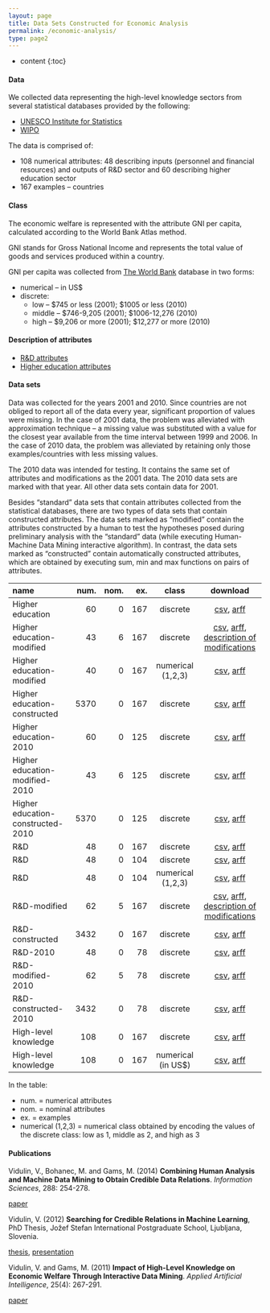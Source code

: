 ```yaml
---
layout: page
title: Data Sets Constructed for Economic Analysis
permalink: /economic-analysis/
type: page2
---
```


* content
{:toc}

#### Data
We collected data representing the high-level knowledge sectors from several statistical databases provided by the following:
- [UNESCO Institute for Statistics](http://www.uis.unesco.org/)
- [WIPO](http://www.wipo.int/)

The data is comprised of:
- 108 numerical attributes: 48 describing inputs (personnel and financial resources) and outputs of R&D sector and 60 describing higher education sector
- 167 examples – countries

#### Class
The economic welfare is represented with the attribute GNI per capita, calculated according to the World Bank Atlas method.

GNI stands for Gross National Income and represents the total value of goods and services produced within a country.

GNI per capita was collected from [The World Bank](http://www.worldbank.org/) database in two forms:
- numerical – in US$
- discrete:
  - low – $745 or less (2001); $1005 or less (2010)
  - middle – $746-9,205 (2001); $1006-12,276 (2010)
  - high – $9,206 or more (2001); $12,277 or more (2010)

#### Description of attributes
- [R&D attributes](/files/rd_attributes.pdf)
- [Higher education attributes](/files/higher-education-attributes.pdf)

#### Data sets
Data was collected for the years 2001 and 2010. Since countries are not obliged to report all of the data every year, significant proportion of values were missing. In the case of 2001 data, the problem was alleviated with approximation technique – a missing value was substituted with a value for the closest year available from the time interval between 1999 and 2006. In the case of 2010 data, the problem was alleviated by retaining only those examples/countries with less missing values.

The 2010 data was intended for testing. It contains the same set of attributes and modifications as the 2001 data. The 2010 data sets are marked with that year. All other data sets contain data for 2001.

Besides “standard” data sets that contain attributes collected from the statistical databases, there are two types of data sets that contain constructed attributes. The data sets marked as “modified” contain the attributes constructed by a human to test the hypotheses posed during preliminary analysis with the “standard” data (while executing Human-Machine Data Mining interactive algorithm). In contrast, the data sets marked as “constructed” contain automatically constructed attributes, which are obtained by executing sum, min and max functions on pairs of attributes.

| name                                | num.       | nom. | ex. | class              | download                                                                                                                                                                                                                                    |
:-------------------------------------|-----------:|-----:|----:|:------------------:|:-------------------------------------------------------------------------------------------------------------------------------------------------------------------------------------------------------------------------------------------:|
| Higher education                    | 60   | 0    | 167 | discrete           | [csv](/files/datasets/Higher-Education-60-167-Discrete.csv.zip), [arff](/files/datasets/Higher-Education-60-167-Discrete.arff.zip)                                                                                                          |
| Higher education-modified           | 43   | 6    | 167 | discrete           | [csv](/files/datasets/Higher-Education-49-167-Discrete.csv.zip), [arff](/files/datasets/Higher-Education-49-167-Discrete.arff.zip), [description of modifications](/files/higher-education-attributes-description-of-the-modifications.pdf) |
| Higher education-modified           | 40   | 0    | 167 | numerical (1,2,3)  | [csv](/files/datasets/Higher-Education-40-167-Numerical_123.csv.zip), [arff](/files/datasets/Higher-Education-40-167-Numerical_123.arff.zip)                                                                                                |
| Higher education-constructed        | 5370 | 0    | 167 | discrete           | [csv](/files/datasets/Higher-Education-5370-167-Discrete.csv.zip), [arff](/files/datasets/Higher-Education-5370-167-Discrete.arff.zip)                                                                                                      |
| Higher education-2010               | 60   | 0    | 125 | discrete           | [csv](/files/datasets/Higher-Education-60-125-Discrete-2010.csv.zip), [arff](/files/datasets/Higher-Education-60-125-Discrete-2010.arff.zip)                                                                                                |
| Higher education-modified-2010      | 43   | 6    | 125 | discrete           | [csv](/files/datasets/Higher-Education-49-125-Discrete-2010.csv.zip), [arff](/files/datasets/Higher-Education-49-125-Discrete-2010.arff.zip)                                                                                                |
| Higher education-constructed-2010   | 5370 | 0    | 125 | discrete           | [csv](/files/datasets/Higher-Education-5370-125-Discrete-2010.csv.zip), [arff](/files/datasets/Higher-Education-5370-125-Discrete-2010.arff.zip)                                                                                            |
| R&D                                 | 48   | 0    | 167 | discrete           | [csv](/files/datasets/R&D-48-167-Discrete.csv.zip), [arff](/files/datasets/R&D-48-167-Discrete.arff.zip)                                                                                                                                    |
| R&D                                 | 48   | 0    | 104 | discrete           | [csv](/files/datasets/R&D-48-104-Discrete.csv.zip), [arff](/files/datasets/R&D-48-104-Discrete.arff.zip)                                                                                                                                    |
| R&D                                 | 48   | 0    | 104 | numerical (1,2,3)  | [csv](/files/datasets/R&D-48-104-Numerical_123.csv.zip), [arff](/files/datasets/R&D-48-104-Numerical_123.arff.zip)                                                                                                                          |
| R&D-modified                        | 62   | 5    | 167 | discrete           | [csv](/files/datasets/R&D-67-167-Discrete.csv.zip), [arff](/files/datasets/R&D-67-167-Discrete.arff.zip), [description of modifications](/files/research_and_development-attributes-description_of_modifications.pdf)                       |
| R&D-constructed                     | 3432 | 0    | 167 | discrete           | [csv](/files/datasets/R&D-3432-167-Discrete.csv.zip), [arff](/files/datasets/R&D-3432-167-Discrete.arff.zip)                                                                                                                                |
| R&D-2010                            | 48   | 0    | 78  | discrete           | [csv](/files/datasets/R&D-48-78-Discrete-2010.csv.zip), [arff](/files/datasets/R&D-48-78-Discrete-2010.arff.zip)                                                                                                                            |
| R&D-modified-2010                   | 62   | 5    | 78  | discrete           | [csv](/files/datasets/R&D-67-78-Discrete-2010.csv.zip), [arff](/files/datasets/R&D-67-78-Discrete-2010.arff.zip)                                                                                                                            |
| R&D-constructed-2010                | 3432 | 0    | 78  | discrete           | [csv](/files/datasets/R&D-3432-78-Discrete-2010.csv.zip), [arff](/files/datasets/R&D-3432-78-Discrete-2010.arff.zip)                                                                                                                        |
| High-level knowledge                | 108  | 0    | 167 | discrete           | [csv](/files/datasets/Higher-level_Knowledge-Discrete.csv.zip), [arff](/files/datasets/Higher-level_Knowledge-Discrete.arff.zip)                                                                                                            |
| High-level knowledge                | 108  | 0    | 167 | numerical (in US$) | [csv](/files/datasets/Higher-level_Knowledge-Numerical.csv.zip), [arff](/files/datasets/Higher-level_Knowledge-Numerical.arff.zip)                                                                                                          |

In the table:
- num. = numerical attributes
- nom. = nominal attributes
- ex. = examples
- numerical (1,2,3) = numerical class obtained by encoding the values of the discrete class: low as 1, middle as 2, and high as 3

#### Publications
Vidulin, V., Bohanec, M. and Gams, M. (2014) **Combining Human Analysis and Machine Data Mining to Obtain Credible Data Relations**. *Information Sciences*, 288: 254-278.

[paper](https://www.researchgate.net/publication/265129376_Combining_human_analysis_and_machine_data_mining_to_obtain_credible_data_relations)

Vidulin, V. (2012) **Searching for Credible Relations in Machine Learning**, PhD Thesis, Jožef Stefan International Postgraduate School, Ljubljana, Slovenia.

[thesis](https://www.researchgate.net/publication/311470881_Searching_for_Credible_Relations_in_Machine_Learning), [presentation](https://www.researchgate.net/publication/311480241_Searching_for_Credible_Relations_in_Machine_Learning)

Vidulin, V. and Gams, M. (2011) **Impact of High-Level Knowledge on Economic Welfare Through Interactive Data Mining**. *Applied Artificial Intelligence*, 25(4): 267-291.

[paper](https://www.researchgate.net/publication/220356151_Impact_of_High-Level_Knowledge_on_Economic_Welfare_through_Interactive_Data_Mining)
